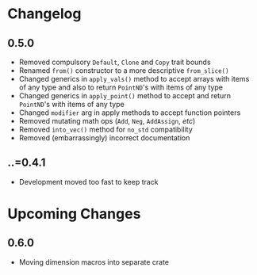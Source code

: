 
# Changelog

## 0.5.0

- Removed compulsory ```Default```, ```Clone``` and ```Copy``` trait bounds
- Renamed ```from()``` constructor to a more descriptive ```from_slice()```
- Changed generics in ```apply_vals()``` method to accept arrays with items of any type and also to return ```PointND```'s with items of any type
- Changed generics in ```apply_point()``` method to accept and return ```PointND```'s with items of any type
- Changed ```modifier``` arg in apply methods to accept function pointers
- Removed mutating math ops (```Add```, ```Neg```, ```AddAssign```, _etc_)
- Removed ```into_vec()``` method for ```no_std``` compatibility
- Removed (embarrassingly) incorrect documentation

## ..=0.4.1

- Development  moved too fast to keep track

# Upcoming Changes

## 0.6.0

- Moving dimension macros into separate crate